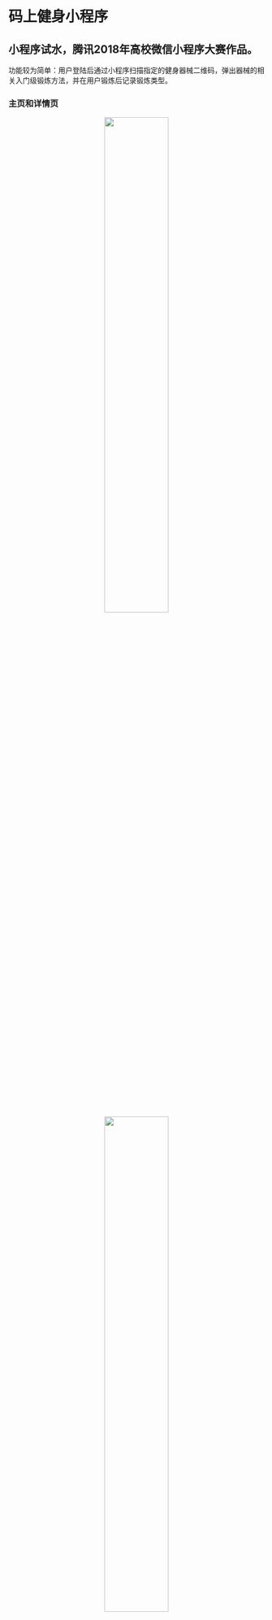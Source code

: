 # 码上健身小程序
## 小程序试水，腾讯2018年高校微信小程序大赛作品。
功能较为简单：用户登陆后通过小程序扫描指定的健身器械二维码，弹出器械的相关入门级锻炼方法，并在用户锻炼后记录锻炼类型。
### 主页和详情页
<div align="center">
<img src="https://github.com/goozyshi/FitCode/blob/master/%E6%BC%94%E7%A4%BA%E5%9B%BE/%E4%B8%BB%E9%A1%B5.png" width="50%">
</br>
</br>
<img src="https://github.com/goozyshi/FitCode/blob/master/%E6%BC%94%E7%A4%BA%E5%9B%BE/%E8%AF%A6%E6%83%85%E9%A1%B5.png" width="50%">
</div>

### 小程序码
<div align="center">
<img src="https://github.com/goozyshi/FitCode/blob/master/%E6%BC%94%E7%A4%BA%E5%9B%BE/FitCode%E5%B0%8F%E7%A8%8B%E5%BA%8F%E7%A0%81.jpg">
</div>

### 仪器码
<div align="center">
<img src="https://github.com/goozyshi/FitCode/blob/master/%E6%BC%94%E7%A4%BA%E5%9B%BE/qr1.png" width="50%">
</br>
</br>
<img src="https://github.com/goozyshi/FitCode/blob/master/%E6%BC%94%E7%A4%BA%E5%9B%BE/qr2.png" width="50%">
</div>